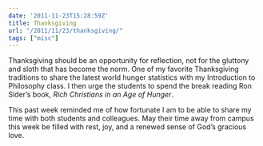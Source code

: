 ```yaml
---
date: '2011-11-23T15:28:59Z'
title: Thanksgiving
url: "/2011/11/23/thanksgiving/"
tags: ["misc"]
---
```

<p>Thanksgiving should be an opportunity for reflection, not for the gluttony and sloth that has become the norm. One of my favorite Thanksgiving traditions to share the latest world hunger statistics with my Introduction to Philosophy class. I then urge the students to spend the break reading Ron Sider’s book, <em>Rich Christians in an Age of Hunger</em>.</p>
<p>This past week reminded me of how fortunate I am to be able to share my time with both students and colleagues. May their time away from campus this week be filled with rest, joy, and a renewed sense of God’s gracious love.</p>
